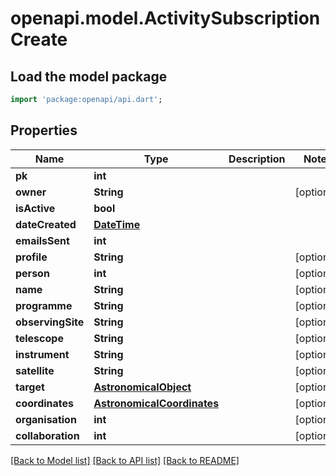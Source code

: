 # openapi.model.ActivitySubscriptionCreate

## Load the model package
```dart
import 'package:openapi/api.dart';
```

## Properties
Name | Type | Description | Notes
------------ | ------------- | ------------- | -------------
**pk** | **int** |  | 
**owner** | **String** |  | [optional] 
**isActive** | **bool** |  | 
**dateCreated** | [**DateTime**](DateTime.md) |  | 
**emailsSent** | **int** |  | 
**profile** | **String** |  | [optional] 
**person** | **int** |  | [optional] 
**name** | **String** |  | [optional] 
**programme** | **String** |  | [optional] 
**observingSite** | **String** |  | [optional] 
**telescope** | **String** |  | [optional] 
**instrument** | **String** |  | [optional] 
**satellite** | **String** |  | [optional] 
**target** | [**AstronomicalObject**](AstronomicalObject.md) |  | [optional] 
**coordinates** | [**AstronomicalCoordinates**](AstronomicalCoordinates.md) |  | [optional] 
**organisation** | **int** |  | [optional] 
**collaboration** | **int** |  | [optional] 

[[Back to Model list]](../README.md#documentation-for-models) [[Back to API list]](../README.md#documentation-for-api-endpoints) [[Back to README]](../README.md)


